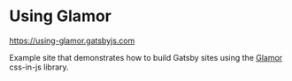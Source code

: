 # Using Glamor

https://using-glamor.gatsbyjs.com

Example site that demonstrates how to build Gatsby sites using the
[Glamor](https://github.com/threepointone/glamor) css-in-js library.
